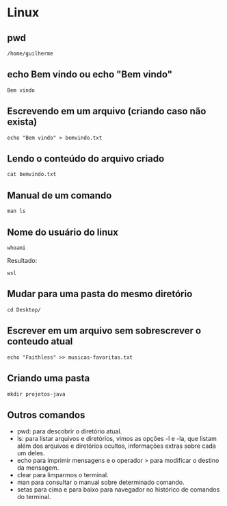 # Linux

## pwd

````
/home/guilherme
````
## echo Bem vindo ou echo "Bem vindo"

````
Bem vindo
````

## Escrevendo em um arquivo (criando caso não exista)

````
echo "Bem vindo" > bemvindo.txt
````
## Lendo o conteúdo do arquivo criado

````
cat bemvindo.txt
````

## Manual de um comando

````
man ls
````
## Nome do usuário do linux

````
whoami
````
Resultado:
````
wsl
````

## Mudar para uma pasta do mesmo diretório

````
cd Desktop/
````

## Escrever em um arquivo sem sobrescrever o conteudo atual

````
echo "Faithless" >> musicas-favoritas.txt
````

## Criando uma pasta 

````
mkdir projetos-java
````

##  Outros comandos

- pwd: para descobrir o diretório atual.
- ls: para listar arquivos e diretórios, vimos as opções -l e -la, que listam além dos arquivos e diretórios ocultos, informações extras sobre cada um deles.
- echo para imprimir mensagens e o operador > para modificar o destino da mensagem.
- clear para limparmos o terminal.
- man para consultar o manual sobre determinado comando.
- setas para cima e para baixo para navegador no histórico de comandos do terminal.

  
